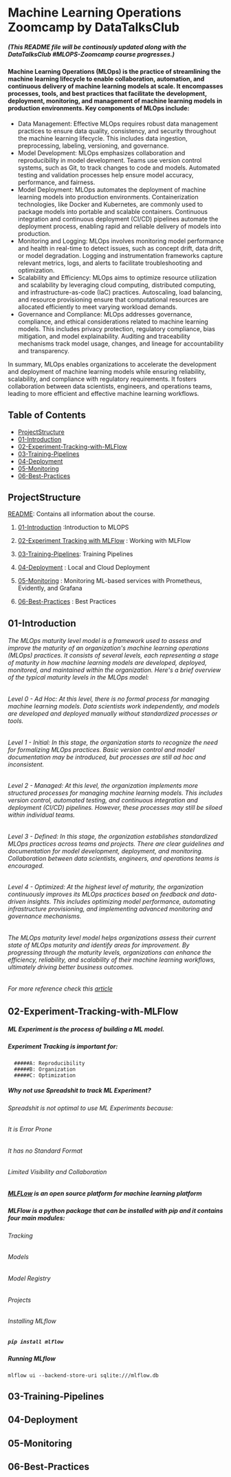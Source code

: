 # Machine Learning Operations Zoomcamp by DataTalksClub
##### (This README file will be continously updated along with the DataTalksClub #MLOPS-Zoomcamp course progresses.)
#### Machine Learning Operations (MLOps) is the practice of streamlining the machine learning lifecycle to enable collaboration, automation, and continuous delivery of machine learning models at scale. It encompasses processes, tools, and best practices that facilitate the development, deployment, monitoring, and management of machine learning models in production environments. Key components of MLOps include:
* Data Management: Effective MLOps requires robust data management practices to ensure data quality, consistency, and security throughout the machine learning lifecycle. This includes data ingestion, preprocessing, labeling, versioning, and governance.
* Model Development: MLOps emphasizes collaboration and reproducibility in model development. Teams use version control systems, such as Git, to track changes to code and models. Automated testing and validation processes help ensure model accuracy, performance, and fairness.
* Model Deployment: MLOps automates the deployment of machine learning models into production environments. Containerization technologies, like Docker and Kubernetes, are commonly used to package models into portable and scalable containers. Continuous integration and continuous deployment (CI/CD) pipelines automate the deployment process, enabling rapid and reliable delivery of models into production.
* Monitoring and Logging: MLOps involves monitoring model performance and health in real-time to detect issues, such as concept drift, data drift, or model degradation. Logging and instrumentation frameworks capture relevant metrics, logs, and alerts to facilitate troubleshooting and optimization.
* Scalability and Efficiency: MLOps aims to optimize resource utilization and scalability by leveraging cloud computing, distributed computing, and infrastructure-as-code (IaC) practices. Autoscaling, load balancing, and resource provisioning ensure that computational resources are allocated efficiently to meet varying workload demands.
* Governance and Compliance: MLOps addresses governance, compliance, and ethical considerations related to machine learning models. This includes privacy protection, regulatory compliance, bias mitigation, and model explainability. Auditing and traceability mechanisms track model usage, changes, and lineage for accountability and transparency.

In summary, MLOps enables organizations to accelerate the development and deployment of machine learning models while ensuring reliability, scalability, and compliance with regulatory requirements. It fosters collaboration between data scientists, engineers, and operations teams, leading to more efficient and effective machine learning workflows.


## Table of Contents

- [ProjectStructure](#projectstructure)
- [01-Introduction](#01-Introduction)
- [02-Experiment-Tracking-with-MLFlow](#02-Experiment-Tracking-with-MLFlow)
- [03-Training-Pipelines](#03-Training-Pipelines)
- [04-Deployment](#04-Deployment)
- [05-Monitoring](#05-Monitoring)
- [06-Best-Practices](#06-Best-Practices)


## ProjectStructure
[README](https://github.com/sam47-asfaw/mlops-zoomcamp/blob/main/README.md): Contains all information about the course.

1. [01-Introduction](https://github.com/sam47-asfaw/mlops-zoomcamp/blob/main/README.md) :Introduction to MLOPS
   
2. [02-Experiment Tracking with MLFlow](https://github.com/sam47-asfaw/mlops-zoomcamp/blob/main/README.md) : Working with MLFlow 
   
3. [03-Training-Pipelines](https://github.com/sam47-asfaw/mlops-zoomcamp/blob/main/README.md): Training Pipelines

4. [04-Deployment](https://github.com/sam47-asfaw/mlops-zoomcamp/blob/main/README.md) : Local and Cloud Deployment 

5. [05-Monitoring](https://github.com/sam47-asfaw/mlops-zoomcamp/blob/main/README.md) : Monitoring ML-based services with Prometheus, Evidently, and Grafana

6. [06-Best-Practices](https://github.com/sam47-asfaw/mlops-zoomcamp/blob/main/README.md) : Best Practices


## 01-Introduction
###### The MLOps maturity level model is a framework used to assess and improve the maturity of an organization's machine learning operations (MLOps) practices. It consists of several levels, each representing a stage of maturity in how machine learning models are developed, deployed, monitored, and maintained within the organization. Here's a brief overview of the typical maturity levels in the MLOps model:

###### Level 0 - Ad Hoc: At this level, there is no formal process for managing machine learning models. Data scientists work independently, and models are developed and deployed manually without standardized processes or tools.

###### Level 1 - Initial: In this stage, the organization starts to recognize the need for formalizing MLOps practices. Basic version control and model documentation may be introduced, but processes are still ad hoc and inconsistent.

###### Level 2 - Managed: At this level, the organization implements more structured processes for managing machine learning models. This includes version control, automated testing, and continuous integration and deployment (CI/CD) pipelines. However, these processes may still be siloed within individual teams.

###### Level 3 - Defined: In this stage, the organization establishes standardized MLOps practices across teams and projects. There are clear guidelines and documentation for model development, deployment, and monitoring. Collaboration between data scientists, engineers, and operations teams is encouraged.

###### Level 4 - Optimized: At the highest level of maturity, the organization continuously improves its MLOps practices based on feedback and data-driven insights. This includes optimizing model performance, automating infrastructure provisioning, and implementing advanced monitoring and governance mechanisms.

###### The MLOps maturity level model helps organizations assess their current state of MLOps maturity and identify areas for improvement. By progressing through the maturity levels, organizations can enhance the efficiency, reliability, and scalability of their machine learning workflows, ultimately driving better business outcomes.
###### For more reference check this [article](https://learn.microsoft.com/en-us/azure/architecture/ai-ml/guide/mlops-maturity-model)

## 02-Experiment-Tracking-with-MLFlow
##### ML Experiment is the process of building a ML model.
 ##### Experiment Tracking is important for:
      #####A: Reproducibility
      #####B: Organization
      #####C: Optimization
##### Why not use Spreadshit to track ML Experiment?
 ###### Spreadshit is not optimal to use ML Experiments because:
   ###### It is Error Prone
   ###### It has no Standard Format
   ###### Limited Visibility and Collaboration
##### [MLFLow](https://mlflow.org/) is an open source platform for machine learning platform
##### MLFlow is a python package that can be installed with pip and it contains four main modules:
###### Tracking
###### Models
###### Model Registry
###### Projects
###### Installing MLflow
##### ``` pip install mlflow ```
##### Running MLflow
``` mlflow ui --backend-store-uri sqlite:///mlflow.db ```


## 03-Training-Pipelines
   
## 04-Deployment

## 05-Monitoring

## 06-Best-Practices
